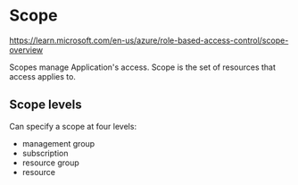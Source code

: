 # Scope

https://learn.microsoft.com/en-us/azure/role-based-access-control/scope-overview

Scopes manage Application's access. Scope is the set of resources that access applies to. 

## Scope levels
Can specify a scope at four levels: 
- management group
- subscription
- resource group
- resource
